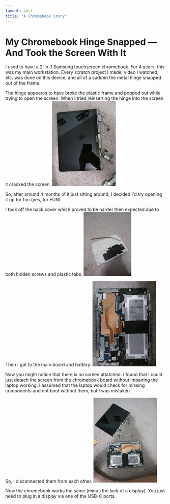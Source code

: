 ```yaml
---
layout: post
title: "A Chromebook Story"
---
```

 # My Chromebook Hinge Snapped — And Took the Screen With It

I used to have a 2-in-1 Samsung touchscreen chromebook.  For 4 years, this was my main workstation.  Every scratch project I made, video I watched, etc. was done on this device, and all of a sudden the metal hinge snapped out of the frame.  

The hinge appeares to have broke the plastic frame and popped out while trying to open the screen.  When I tried reinserting the hinge into the screen it cracked the screen.
<img src="blog/assets/10-12-25/screen.jpg" width="200"/>

So, after around 4 months of it just sitting around, I decided I'd try opening it up for fun (yes, for FUN).

I took off the back cover which proved to be harder then expected due to both hidden screws and plastic tabs.
<img src="blog/assets/10-12-25/bottom_plate.jpg" width="150"/>

Then I got to the main board and battery.
<img src="blog/assets/10-12-25/inside.jpg" width="200"/>

Now you might notice that there is no screen attatched.  I found that I could just detach the screen from the chromebook board without impairing the laptop working.  I assumed that the laptop would check for missing components and not boot without them, but I was mistaken.

So, I disconnected them from each other.
<img src="blog/assets/10-12-25/semi-teardown.jpg" width="200"/>

Now the chromebook works the same (minus the lack of a display).  You just need to plug in a display via one of the USB-C ports.
